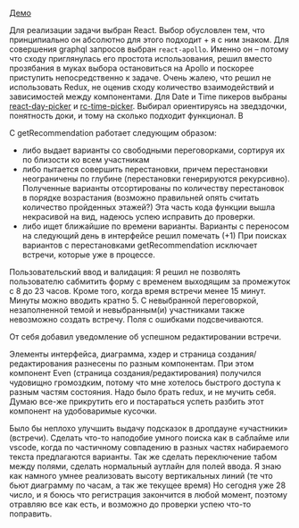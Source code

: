 [Демо](https://tranquil-thicket-93129.herokuapp.com/)

Для реализации задачи выбран React. Выбор обусловлен тем, что принципиально он абсолютно для этого подходит + я с ним знаком. Для совершения graphql запросов выбран `react-apollo`. Именно он – потому что сходу приглянулась его простота использования, решил вместо прозябания в муках выбора остановиться на Apollo и поскорее приступить непосредственно к задаче.
Очень жалею, что решил не использовать Redux, не оценив сходу количество взаимодействий и зависимостей между компонентами.
Для Date и Time пикеров выбраны [react-day-picker](http://react-day-picker.js.org/) и [rc-time-picker](http://react-component.github.io/time-picker/). Выбирал ориентируясь на зведздочки, понятность доки, и тому на сколько подходит функционал. В

С getRecommendation работает следующим образом:
- либо выдает варианты со свободными переговорками, сортируя их по близости ко всем участникам
- либо пытается совершить перестановки, причем перестановки неограничены по  глубине (перестановки генерируются рекурсивно). Полученные варианты отсортированы по количеству перестановок в порядке возрастания (возможно правильней опять считать количество пройденных этажей?) Эта часть кода функции вышла некрасивой на вид, надеюсь успею исправить до проверки.
- либо ищет ближайшие по времени варианты. Варианты с переносом на следующий день в интерфейсе решил помечать (+1)
При поисках вариантов с перестановками getRecommendation исключает встречи, которые уже в процессе.

Пользовательский ввод и валидация:
Я решил не позволять пользователю сабмитить форму с временем выходящим за промежуток с 8 до 23 часов. Кроме того, когда время встречи менее 15 минут. Минуты можно вводить кратно 5.  С невыбранной переговоркой, незаполненной темой и невыбранным(и) участниками также невозможно создать встречу. Поля с ошибками подсвечиваются.

От себя добавил уведомление об успешном редактировании встречи. 

Элементы интерфейса, диаграмма, хэдер и страница создания/редактирования разнесены по разным компонентам. При этом компонент Even (страница создания/редактирования) получился чудовищно громоздким, потому что мне хотелось быстрого доступа к разным частям состояния. Надо было брать redux, и не мучить себя. Думаю все-же прикрутить его и постараться успеть разбить этот компонент на удобоваримые кусочки.

Было бы неплохо улучшить выдачу подсказок в дропдауне «участники» (встречи). Сделать что-то наподобие умного поиска как в саблайме или vscode, когда по частичному совпадению в разных частях набираемого текста предлагаются варианты.
Так же сделать переключение табом между полями, сделать нормальный аутлайн для полей ввода. Я знаю как намного умнее реализовать высоту вертикальных линий (те что бьют диаграмму по часам, а так же текущее время)
Но сегодня уже 28 число, и я боюсь что регистрация закончится в любой момент, поэтому отравляю все как есть, и возможно до проверки успею что-то поправить.
